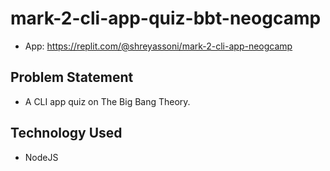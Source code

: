 # mark-2-cli-app-quiz-bbt-neogcamp
- App: https://replit.com/@shreyassoni/mark-2-cli-app-neogcamp
## Problem Statement

 - A CLI app quiz on The Big Bang Theory.
 
## Technology Used
 
 - NodeJS
